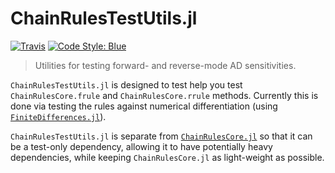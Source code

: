 # ChainRulesTestUtils.jl

[![Travis](https://travis-ci.org/JuliaDiff/ChainRulesTestUtils.jl.svg?branch=master)](https://travis-ci.org/JuliaDiff/ChainRulesTestUtils.jl)
[![Code Style: Blue](https://img.shields.io/badge/code%20style-blue-4495d1.svg)](https://github.com/invenia/BlueStyle)

> Utilities for testing forward- and reverse-mode AD sensitivities.

`ChainRulesTestUtils.jl` is designed to test help you test `ChainRulesCore.frule` and `ChainRulesCore.rrule` methods.
Currently this is done via testing the rules against numerical differentiation (using [`FiniteDifferences.jl`](https://github.com/JuliaDiff/FiniteDifferences.jl)).

`ChainRulesTestUtils.jl` is separate from [`ChainRulesCore.jl`](https://github.com/JuliaDiff/ChainRulesCore.jl) so that it can be a test-only dependency, allowing it to have potentially heavy dependencies, while keeping `ChainRulesCore.jl` as light-weight as possible.

